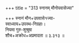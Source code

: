 +++
title = "313 स्नानम् मौनोपवासेज्या"

+++
स्नानं मौन+उपवासे१ज्या-  
स्वाध्याय+उपस्थ-निग्रहाः।  
नियमा गुरु-शुश्रूषा  
शौच+अक्रोध+अप्रमादता  ॥ ३.३१३ ॥